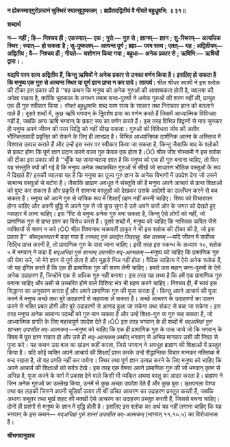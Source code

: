 **न ह्येकस्माद्गुरोज्र्ञानं सुस्थिरं स्यात्सुपुष्कलम् ।** **ब्रह्मैतदद्वितीयं वै गीयते बहुधॢषभि: ॥ ३१॥** 

**शब्दार्थ** 

**न—** **नहीं** **; हि—** **निश्चय ही** **; एकस्मात्—** **एक** **; गुरो:—** **गुरु से** **; ज्ञानम्—** **ज्ञान** **; सु-स्थिरम्—** **अत्यधिक स्थिर** **; स्यात्—** **हो सकता** **है** **; सु-पुष्कलम्—** **अत्यन्त पूर्ण** **; ब्रह्म—** **परम सत्य** **; एतत्—** **यह** **; अद्वितीयम्—** **अद्वितीय** **; वै—** **निश्चय ही** **; गीयते—** **यशोगान** **किया गया** **; बहुधा—** **अनेक प्रकार से** **; ऋषिभि:—** **ऋषियों द्वारा।** **.** 

**यद्यपि परम सत्य अद्वितीय हैं, किन्तु ऋषियों ने अनेक प्रकार से उनका वर्णन किया है।** **इसलिए हो सकता है कि मनुष्य एक गुरु से अत्यन्त स्थिर या पूर्ण ज्ञान प्राप्त न कर पाये।** **तात्पर्य :** श्रील श्रीधर स्वामी ने इस श्लोक की टीका इस प्रकार की है ''यह कथन कि मनुष्य को अनेक गुरुओं की आवश्यकता होती है, व्यालया की अपेक्षा रखता है, क्योंकि भूतकाल के लगभग तमाम सन्त-पुरुषों ने अनेक गुरुओं की शरण नहीं ली, प्रत्युत एक ही गुरु स्वीकार किया। *गीयते* *बहुधाॢषभि:* शब्द परम सत्य के साकार तथा निराकार ज्ञान को बतलाने वाले हैं। दूसरे शब्दों में, कुछ ऋषि भगवान् के निॢवशेष प्रत्रा का वर्णन करते हैं जिसमें आध्यात्मिक विविधता नहीं है, जबकि अन्य ऋषि भगवान् के प्रकट रूप का वर्णन करते हैं। इस तरह विभिन्न विद्वानों से मात्र सुनकर ही मनुष्य अपने जीवन की परम सिद्धि को नहीं सीख सकता। गुरुओं की विविधता जीव की अतीव भौतिकतावादी प्रवृति्त को रोकने के लिए ही लाभप्रद है। विभिन्न आध्याति्मक दार्शनिक आत्मा के अस्तित्व में विश्वास उत्पन्न कराते हैं और उन्हें इस स्तर पर स्वीकार किया जा सकता है, किन्तु जैसाकि बाद के श्लोकों से प्रकट होगा कि पूर्ण ज्ञान प्रदान करने वाला गुरु केवल एक होता है।ÓÓ श्रील जीव गोस्वामी ने इस श्लोक की टीका इस प्रकार की है ''चूँकि यह सामान्यतया ज्ञात है कि मनुष्य को एक ही गुरु बनाना चाहिए, तो फिर यह संस्तुति क्यों की गई है कि मनुष्य अनेक तथाकथित गुरुओं से सीखें जो साधारण भौतिक वस्तुओं के रूप में दिखते हैं? इसकी व्यालया यह है कि मनुष्य का पूज्य गुरु ज्ञान के अनेक विभागों में उपदेश देगा जो उसने सामान्य वस्तुओं से बटोरा है। जैसाकि ब्राह्मण अवधूत ने संस्तुति की है मनुष्य अपने आचार्य से प्राप्त शिक्षाओं को पुष्ट कर सकता है और प्रकृति में सामान्य वस्तुओं को देखकर उसके आदेशों का उल्लँघन करने से बच सकता है। मनुष्य को अपने गुरु से यांत्रिक रूप में शिक्षाएँ ग्रहण नहीं करनी चाहिए। शिष्य को विचारवान होना चाहिए और अपनी बुद्धि से अपने गुरु से जो कुछ सुना है उसे अपने चारों ओर के जगत को देखते हुए व्यवहार में लाना चाहिए। इस ²ष्टि से मनुष्य अनेक गुरु बना सकता है, किन्तु ऐसे लोगों को नहीं, जो प्रामाणिक गुरु से प्राप्त ज्ञान का विरोध करते हैं। दूसरे शब्दों में, मनुष्य को चाहिए कि नास्तिक कपिल जैसे व्यक्तियों से श्रवण न करे।ÓÓ श्रील विश्वनाथ चक्रवर्ती ठाकुर ने भी इस श्लोक की टीका की है, जो इस प्रकार है'' *श्रीमद्भागवत*  में कहा गया है *तस्माद् गुरुं प्रपद्येत जिज्ञासु: श्रेय उत्तमम्* —यदि जीवन में सर्वोच्च सिदि्ध प्राप्त करनी है, तो प्रामाणिक गुरु के पास जाना चाहिए। इसी तरह इस स्कन्ध के अध्याय १०, श्लोक ५ में भगवान् ने कहा है *मद्अभिज्ञं गुरुं शान्तम् उपासीत मद्-आत्मकम्* —मनुष्य को चाहिए कि प्रामाणिक गुरु की सेवा करे, जो मेरे ज्ञान से पूर्ण होता है और मुझसे भिन्न नहीं होता। वैदिक साहित्य में ऐसे अनेक श्लोक हैं, जो यह इंगित करते हैं कि एक ही प्रामाणिक गुरु की शरण लेनी चाहिए। हमारे पास महान् सन्त-पुरुषों के ऐसे अनेक उदाहरण हैं, जिन्होंने एक से अधिक गुरु नहीं बनाया। इस तरह यह तथ्य है कि हमें एक प्रामाणिक गुरु बनाना चाहिए और उसी से उच्चरित होने वाले विशिष्ट मंत्र भी ग्रहण करने चाहिए। निश्चय ही, मैं स्वयं इस सिद्धान्त का अनुसरण करता हूँ और अपने प्रामाणिक गुरु की पूजा करता हूँ। किन्तु अपने आचार्य की पूजा करने में मनुष्य अच्छे तथा बुरे उदाहरणों से सहायता ले सकता है। अच्छे आचरण के उदाहरणों का पालन करने से भक्ति प्रबल होगी और बुरे उदाहरणों से आगाह हुआ जा सकेगा तथा संकट से बचा जा सकेगा। इस तरह मनुष्य अनेक सामान्य पदार्थों को गुरु मान सकता है और उन्हें शिक्षा-गुरु या गुरु कह सकता है, जो आध्यात्मिक प्रगति के लिए महत्त्वपूर्ण उपदेश देते हैं।ÓÓ इस तरह भगवान् के ही शब्दों में *मद्अभिज्ञं गुरुं शान्तम् उपासीत मद्-आत्मकम्* —मनुष्य को चाहिए कि एक ही प्रामाणिक गुरु के पास जाये जो कि भगवान् के विषय में पूरा ज्ञान रखता हो और उसे ही *मद्-आत्मकम्* अर्थात् भगवान् से अभिन्न मानकर उसी की निष्ठा से पूजा करे। यह कथन उस बात का खंडन कहीं करता, जिसे भगवान् ने अवधूत ब्राह्मण की शिक्षाओं में प्रस्तुत किया है। यदि कोई व्यक्ति अपने आचार्य की शिक्षाएँ प्राप्त करके उन्हें सैद्धान्तिक विचार मानकर मस्तिष्क में बन्द रखता है, तो वह प्रगति नहीं कर पायेगा। स्थिर तथा पूर्ण ज्ञान उत्पन्न करने के लिए मनुष्य को चाहिए कि अपने आचार्य की शिक्षाओं को सर्वत्र देखे। इस तरह एक वैष्णव अपने प्रामाणिक गुरु की जो भगवान् कृष्ण से अभिन्न है, पूजा करने के मार्ग में प्रकाश देने वाले किसी भी व्यकि्त अथवा वस्तु का आदर करता है। ब्राह्मण ने जिन अनेक गुरुओं का उल्लेख किया, उनमें से कुछ अच्छा उपदेश देते हैं और कुछ बुरा। ङ्क्षपगला वेश्या तथा वह लड़की जिसने अपनी चूडिय़ाँ उतार ली थीं उचित आचरण का उदाहरण प्रस्तुत करती हैं, जबकि अभागा कबूतर तथा मूर्ख शहद की मक्खी ऐसे आचरण का उदाहरण प्रस्तुत करती हैं, जिससे बचना चाहिए। दोनों ही प्रसंगों से मनुष्य के ज्ञान में वृद्धि होती है। इसलिए इस श्लोक का अर्थ यह नहीं लगाना चाहिए कि यह भगवान् के इस कथन— *मद्अभिज्ञं गुरुं शान्तं उपासीत* *मद्-आत्मकम्* (भागवत् ११.१०.५) का विरोधाभास है।  

**श्रीभगवानुवाच** 